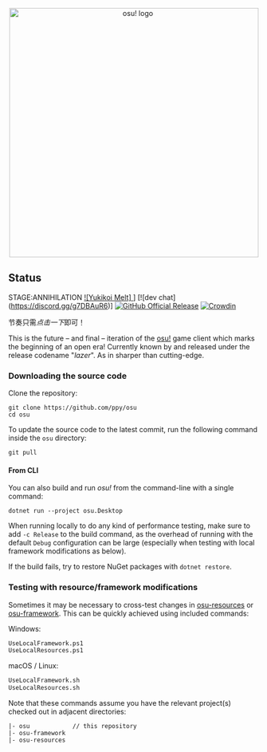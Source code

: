 <p align="center">
  <img width="500" alt="osu! logo" src="assets/lazer.png">
</p>

## Status

STAGE:ANNIHILATION
[![Yukikoi Melt]
](https://images2.imgbox.com/0b/df/66PTpxUz_o.png)]
[![dev chat]
(https://discord.gg/g7DBAuR6)]
[![GitHub Official Release](https://img.shields.io/github/release/ppy/osu.svg)](https://github.com/ppy/osu/releases/latest)
[![Crowdin](https://d322cqt584bo4o.cloudfront.net/osu-web/localized.svg)](https://crowdin.com/project/osu-web)

节奏只需*点击一下*即可！

This is the future – and final – iteration of the [osu!](https://osu.ppy.sh) game client which marks the beginning of an open era! Currently known by and released under the release codename "*lazer*". As in sharper than cutting-edge.​

### Downloading the source code

Clone the repository:

```shell
git clone https://github.com/ppy/osu
cd osu
```

To update the source code to the latest commit, run the following command inside the `osu` directory:

```shell
git pull
```

#### From CLI

You can also build and run *osu!* from the command-line with a single command:

```shell
dotnet run --project osu.Desktop
```

When running locally to do any kind of performance testing, make sure to add `-c Release` to the build command, as the overhead of running with the default `Debug` configuration can be large (especially when testing with local framework modifications as below).

If the build fails, try to restore NuGet packages with `dotnet restore`.

### Testing with resource/framework modifications

Sometimes it may be necessary to cross-test changes in [osu-resources](https://github.com/ppy/osu-resources) or [osu-framework](https://github.com/ppy/osu-framework). This can be quickly achieved using included commands:

Windows:

```ps
UseLocalFramework.ps1
UseLocalResources.ps1
```

macOS / Linux:

```ps
UseLocalFramework.sh
UseLocalResources.sh
```

Note that these commands assume you have the relevant project(s) checked out in adjacent directories:

```
|- osu            // this repository
|- osu-framework
|- osu-resources
